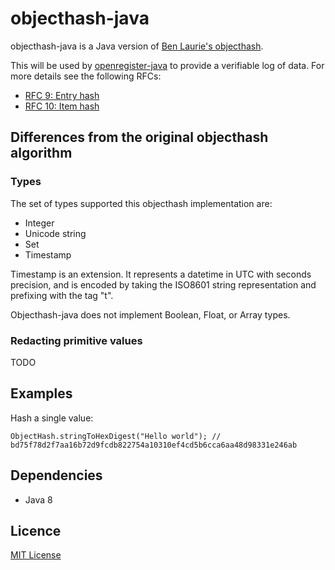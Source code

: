 # objecthash-java

objecthash-java is a Java version of [Ben Laurie's objecthash](https://github.com/benlaurie/objecthash).

This will be used by [openregister-java]() to provide a verifiable log of data. For more details see the following RFCs:

- [RFC 9: Entry hash](https://github.com/openregister/registers-rfcs/blob/master/content/entry-hash/index.md)
- [RFC 10: Item hash](https://github.com/openregister/registers-rfcs/blob/master/content/item-hash/index.md)

## Differences from the original objecthash algorithm
### Types
The set of types supported this objecthash implementation are:
- Integer
- Unicode string
- Set
- Timestamp

Timestamp is an extension.
It represents a datetime in UTC with seconds precision, and is encoded by taking the ISO8601 string representation and prefixing with the tag "t".

Objecthash-java does not implement Boolean, Float, or Array types.

### Redacting primitive values

TODO

## Examples

Hash a single value:

```
ObjectHash.stringToHexDigest("Hello world"); // bd75f78d2f7aa16b72d9fcdb822754a10310ef4cd5b6cca6aa48d98331e246ab
```

## Dependencies
- Java 8

## Licence

[MIT License](LICENSE.txt)
